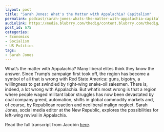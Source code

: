 ```yaml
---
layout: post
title: "Sarah Jones: What's the Matter with Appalachia? Capitalism"
permalink: podcast/sarah-jones-whats-the-matter-with-appalachia-capitalism/
audiolink: https://media.blubrry.com/thedig/content.blubrry.com/thedig/The_Dig_-_EP_26_-_SarahJones.mp3
post_id: 675
categories: 
- Economics
- Socialism
- US Politics
tags: 
- Sarah Jones
---
```


What’s the matter with Appalachia? Many liberal elites think they know the answer. Since Trump’s campaign first took off, the region has become a symbol of all that is wrong with Red State America: guns, bigotry, a willingness to get swindled by right-wing snake-oil salesmen. There is, indeed, a lot wrong with Appalachia. But what’s most wrong is that a region where people waged militant labor struggles has now been devastated by coal company greed, automation, shifts in global commodity markets and, of course, by Republican reaction and neoliberal malign neglect. Sarah Jones, social media editor at the New Republic, explores the possibilities for left-wing revival in Appalachia.

Read the full transcript from Jacobin 
[here](https://jacobinmag.com/2017/06/white-working-class-trump-appalachia-mining).
